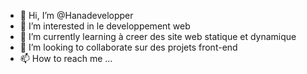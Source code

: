 - 👋 Hi, I’m @Hanadevelopper
- 👀 I’m interested in le developpement web 
- 🌱 I’m currently learning  à creer des site web statique et dynamique
- 💞️ I’m looking to collaborate sur des projets front-end
- 📫 How to reach me ...

<!---
Hanadevelopper/Hanadevelopper is a ✨ special ✨ repository because its `README.md` (this file) appears on your GitHub profile.
You can click the Preview link to take a look at your changes.
--->
